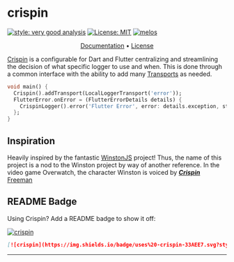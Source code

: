 # crispin

[![style: very good analysis][very_good_analysis_badge]][very_good_analysis_link]
[![License: MIT][license_badge]][license_link]
[![melos][melos_badge]][melos_link]

<p style="text-align: center">
  <a href="https://docs.page/delvefore/crispin">Documentation</a> &bull; 
  <a href="https://github.com/DelveFore/crispin/blob/master/packages/crispin/LICENSE">License</a>
</p>

[Crispin](https://docs.page/delvefore/crispin) is a configurable for Dart and Flutter centralizing and streamlining the decision of what specific logger to use and when. This is done through a common interface with the ability to add many [Transports](https://docs.page/delvefore/crispin/transports) as needed. 


```dart
void main() {
  Crispin().addTransport(LocalLoggerTransport('error'));
  FlutterError.onError = (FlutterErrorDetails details) {
    CrispinLogger().error('Flutter Error', error: details.exception, stackTrace: details.stack);
  };
}
```

## Inspiration
Heavily inspired by the fantastic [WinstonJS](https://github.com/winstonjs/winston) project!
Thus, the name of this project is a nod to the Winston project by way of another reference. 
In the video game Overwatch, the character Winston is voiced by [**_Crispin_** Freeman](https://www.crispinfreeman.com/) 


## README Badge

Using Crispin? Add a README badge to show it off:

[![crispin](https://img.shields.io/badge/uses%20-crispin-33AEE7.svg?style=flat-square)](https://github.com/delvefore/crispin)

```markdown
[![crispin](https://img.shields.io/badge/uses%20-crispin-33AEE7.svg?style=flat-square)](https://github.com/delvefore/crispin)
```

---

[license_badge]: https://img.shields.io/badge/license-MIT-blue.svg
[license_link]: https://opensource.org/licenses/MIT
[very_good_analysis_badge]: https://img.shields.io/badge/style-very_good_analysis-B22C89.svg
[very_good_analysis_link]: https://pub.dev/packages/very_good_analysis
[melos_badge]: https://img.shields.io/badge/maintained%20with-melos-f700ff.svg?style=flat-square
[melos_link]: https://github.com/invertase/melos
